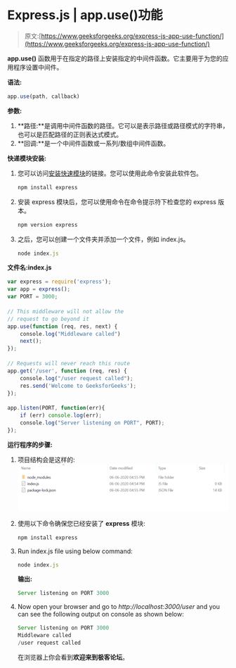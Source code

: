 # Express.js | app.use()功能

> 原文:[https://www.geeksforgeeks.org/express-js-app-use-function/](https://www.geeksforgeeks.org/express-js-app-use-function/)

**app.use()** 函数用于在指定的路径上安装指定的中间件函数。它主要用于为您的应用程序设置中间件。

**语法:**

```js
app.use(path, callback)
```

**参数:**

1.  **路径:**是调用中间件函数的路径。它可以是表示路径或路径模式的字符串，也可以是匹配路径的正则表达式模式。
2.  **回调:**是一个中间件函数或一系列/数组中间件函数。

**快递模块安装:**

1.  您可以访问[安装快速模块](https://www.npmjs.com/package/express)的链接。您可以使用此命令安装此软件包。

    ```js
    npm install express
    ```

2.  安装 express 模块后，您可以使用命令在命令提示符下检查您的 express 版本。

    ```js
    npm version express
    ```

3.  之后，您可以创建一个文件夹并添加一个文件，例如 index.js。

    ```js
    node index.js
    ```

**文件名:index.js**

```js
var express = require('express');
var app = express();
var PORT = 3000;

// This middleware will not allow the
// request to go beyond it
app.use(function (req, res, next) {
    console.log("Middleware called")
    next();
});

// Requests will never reach this route
app.get('/user', function (req, res) {
    console.log("/user request called");
    res.send('Welcome to GeeksforGeeks');
});

app.listen(PORT, function(err){
    if (err) console.log(err);
    console.log("Server listening on PORT", PORT);
});
```

**运行程序的步骤:**

1.  项目结构会是这样的:
    ![](img/3209d9b4369c180282a34be8070d7d6e.png)
2.  使用以下命令确保您已经安装了 **express** 模块:

    ```js
    npm install express
    ```

3.  Run index.js file using below command:

    ```js
    node index.js
    ```

    **输出:**

    ```js
    Server listening on PORT 3000

    ```

4.  Now open your browser and go to *http://localhost:3000/user* and you can see the following output on console as shown below:

    ```js
    Server listening on PORT 3000
    Middleware called
    /user request called

    ```

    在浏览器上你会看到**欢迎来到极客论坛**。